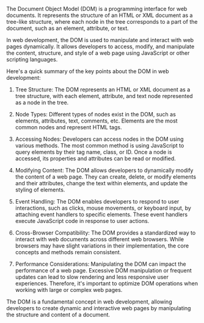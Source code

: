 The Document Object Model (DOM) is a programming interface for web documents. It represents the structure of an HTML or XML document as a tree-like structure, where each node in the tree corresponds to a part of the document, such as an element, attribute, or text.

In web development, the DOM is used to manipulate and interact with web pages dynamically. It allows developers to access, modify, and manipulate the content, structure, and style of a web page using JavaScript or other scripting languages.

Here's a quick summary of the key points about the DOM in web development:

1. Tree Structure: The DOM represents an HTML or XML document as a tree structure, with each element, attribute, and text node represented as a node in the tree.

2. Node Types: Different types of nodes exist in the DOM, such as elements, attributes, text, comments, etc. Elements are the most common nodes and represent HTML tags.

3. Accessing Nodes: Developers can access nodes in the DOM using various methods. The most common method is using JavaScript to query elements by their tag name, class, or ID. Once a node is accessed, its properties and attributes can be read or modified.

4. Modifying Content: The DOM allows developers to dynamically modify the content of a web page. They can create, delete, or modify elements and their attributes, change the text within elements, and update the styling of elements.

5. Event Handling: The DOM enables developers to respond to user interactions, such as clicks, mouse movements, or keyboard input, by attaching event handlers to specific elements. These event handlers execute JavaScript code in response to user actions.

6. Cross-Browser Compatibility: The DOM provides a standardized way to interact with web documents across different web browsers. While browsers may have slight variations in their implementation, the core concepts and methods remain consistent.

7. Performance Considerations: Manipulating the DOM can impact the performance of a web page. Excessive DOM manipulation or frequent updates can lead to slow rendering and less responsive user experiences. Therefore, it's important to optimize DOM operations when working with large or complex web pages.

The DOM is a fundamental concept in web development, allowing developers to create dynamic and interactive web pages by manipulating the structure and content of a document.